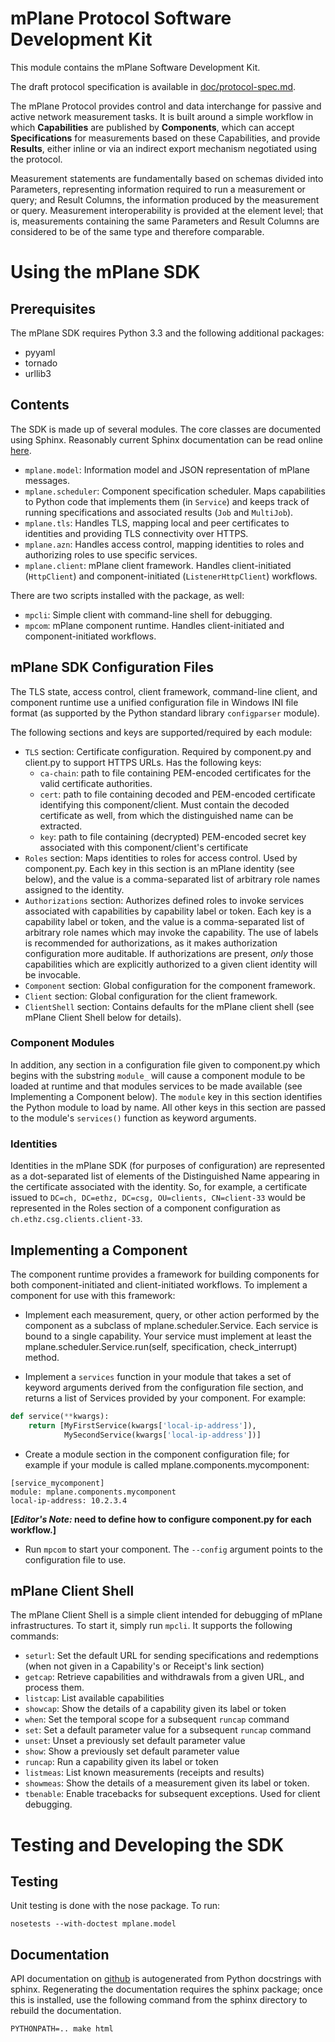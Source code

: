 # mPlane Protocol Software Development Kit

This module contains the mPlane Software Development Kit.

The draft protocol specification is available in [doc/protocol-spec.md](https://github.com/fp7mplane/protocol-ri/blob/sdk/doc).

The mPlane Protocol provides control and data interchange for passive and active network measurement tasks. It is built around a simple workflow in which __Capabilities__ are published by __Components__, which can accept __Specifications__ for measurements based on these Capabilities, and provide __Results__, either inline or via an indirect export mechanism negotiated using the protocol.

Measurement statements are fundamentally based on schemas divided into Parameters, representing information required to run a measurement or query; and Result Columns, the information produced by the measurement or query. Measurement interoperability is provided at the element level; that is, measurements containing the same Parameters and Result Columns are considered to be of the same type and therefore comparable.

# Using the mPlane SDK

## Prerequisites

The mPlane SDK requires Python 3.3 and the following additional packages:

- pyyaml
- tornado
- urllib3

## Contents

The SDK is made up of several modules. The core classes are documented using Sphinx. Reasonably current Sphinx documentation can be read online [here](https://fp7mplane.github.io/protocol-ri).

- `mplane.model`: Information model and JSON representation of mPlane messages.
- `mplane.scheduler`: Component specification scheduler. Maps capabilities to Python code that implements them (in `Service`) and keeps track of running specifications and associated results (`Job` and `MultiJob`).
- `mplane.tls`: Handles TLS, mapping local and peer certificates to identities and providing TLS connectivity over HTTPS.
- `mplane.azn`: Handles access control, mapping identities to roles and authorizing roles to use specific services.
- `mplane.client`: mPlane client framework. Handles client-initiated (`HttpClient`) and component-initiated (`ListenerHttpClient`) workflows.

There are two scripts installed with the package, as well:

- `mpcli`: Simple client with command-line shell for debugging.
- `mpcom`: mPlane component runtime. Handles client-initiated and component-initiated workflows.

## mPlane SDK Configuration Files

The TLS state, access control, client framework, command-line client, and component runtime use a unified configuration file in Windows INI file format (as supported by the Python standard library `configparser` module).

The following sections and keys are supported/required by each module:

- `TLS` section: Certificate configuration. Required by component.py and client.py to support HTTPS URLs. Has the following keys:
    - `ca-chain`: path to file containing PEM-encoded certificates for the valid certificate authorities.
    - `cert`: path to file containing decoded and PEM-encoded certificate identifying this component/client. Must contain the decoded certificate as well, from which the distinguished name can be extracted.
    - `key`: path to file containing (decrypted) PEM-encoded secret key associated with this component/client's certificate
- `Roles` section: Maps identities to roles for access control. Used by component.py. Each key in this section is an mPlane identity (see below), and the value is a comma-separated list of arbitrary role names assigned to the identity.
- `Authorizations` section: Authorizes defined roles to invoke services associated with capabilities by capability label or token. Each key is a capability label or token, and the value is a comma-separated list of arbitrary role names which may invoke the capability. The use of labels is recommended for authorizations, as it makes authorization configuration more auditable. If authorizations are present, _only_ those capabilities which are explicitly authorized to a given client identity will be invocable.
- `Component` section: Global configuration for the component framework.
- `Client` section: Global configuration for the client framework.
- `ClientShell` section: Contains defaults for the mPlane client shell (see mPlane Client Shell below for details).

### Component Modules

In addition, any section in a configuration file given to component.py which begins with the substring `module_` will cause a component module to be loaded at runtime and that modules services to be made available (see Implementing a Component below). The `module` key in this section identifies the Python module to load by name. All other keys in this section are passed to the module's `services()` function as keyword arguments.

### Identities

Identities in the mPlane SDK (for purposes of configuration) are represented as a dot-separated list of elements of the Distinguished Name appearing in the certificate associated with the identity. So, for example, a certificate issued to `DC=ch, DC=ethz, DC=csg, OU=clients, CN=client-33` would be represented in the Roles section of a component configuration as `ch.ethz.csg.clients.client-33`.

## Implementing a Component

The component runtime provides a framework for building components for both component-initiated and client-initiated workflows. To implement a component for use with this framework:

- Implement each measurement, query, or other action performed by the component as a subclass of mplane.scheduler.Service. Each service is bound to a single capability. Your service must implement at least the mplane.scheduler.Service.run(self, specification, check_interrupt) method.

- Implement a `services` function in your module that takes a set of keyword arguments derived from the configuration file section, and returns a list of Services provided by your component. For example:

```python
def service(**kwargs):
    return [MyFirstService(kwargs['local-ip-address']),
            MySecondService(kwargs['local-ip-address'])]
```

- Create a module section in the component configuration file; for example if your module is called mplane.components.mycomponent:

```
[service_mycomponent]
module: mplane.components.mycomponent
local-ip-address: 10.2.3.4
```
**[*Editor's Note:* need to define how to configure component.py for each workflow.]**

- Run `mpcom` to start your component. The `--config` argument points to the configuration file to use.

## mPlane Client Shell

The mPlane Client Shell is a simple client intended for debugging of mPlane infrastructures. To start it, simply run `mpcli`. It supports the following commands:

- `seturl`: Set the default URL for sending specifications and redemptions (when not given in a Capability's or Receipt's link section)
- `getcap`: Retrieve capabilities and withdrawals from a given URL, and process them.
- `listcap`: List available capabilities
- `showcap`: Show the details of a capability given its label or token
- `when`: Set the temporal scope for a subsequent `runcap` command
- `set`: Set a default parameter value for a subsequent `runcap` command
- `unset`: Unset a previously set default parameter value
- `show`: Show a previously set default parameter value
- `runcap`: Run a capability given its label or token
- `listmeas`: List known measurements (receipts and results)
- `showmeas`: Show the details of a measurement given its label or token.
- `tbenable`: Enable tracebacks for subsequent exceptions. Used for client debugging.

# Testing and Developing the SDK

## Testing

Unit testing is done with the nose package. To run:

`nosetests --with-doctest mplane.model`

## Documentation

API documentation on [github](https://fp7mplane.github.io/protocol-ri) is autogenerated from Python docstrings with sphinx. Regenerating the documentation requires the sphinx package; once this is installed, use the following command from the sphinx directory to rebuild the documentation.

`PYTHONPATH=.. make html`
